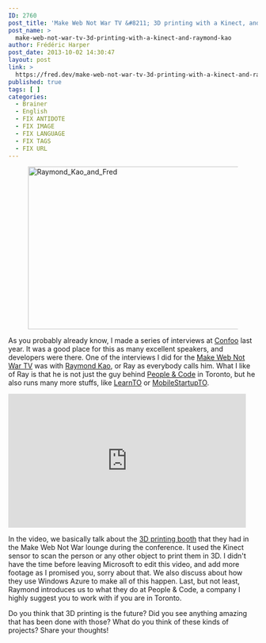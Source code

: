 ```yaml
---
ID: 2760
post_title: 'Make Web Not War TV &#8211; 3D printing with a Kinect, and Raymond Kao'
post_name: >
  make-web-not-war-tv-3d-printing-with-a-kinect-and-raymond-kao
author: Frédéric Harper
post_date: 2013-10-02 14:30:47
layout: post
link: >
  https://fred.dev/make-web-not-war-tv-3d-printing-with-a-kinect-and-raymond-kao/
published: true
tags: [ ]
categories:
  - Brainer
  - English
  - FIX ANTIDOTE
  - FIX IMAGE
  - FIX LANGUAGE
  - FIX TAGS
  - FIX URL
---
```

<figure><img alt="Raymond_Kao_and_Fred" src="http://fred.dev/wp-content/uploads/2013/10/Raymond_Kao_and_Fred.jpg" width="600" height="328"/></figure><p>As you probably already know, I made a series of interviews at <a href="https://confoo.ca/en" target="_blank" rel="noopener noreferrer">Confoo</a> last year. It was a good place for this as many excellent speakers, and developers were there. One of the interviews I did for the <a title="Make Web Not War TV – An unfinished project" href="https://fred.dev/make-web-not-war-tv-an-unfinished-project/">Make Web Not War TV</a> was with <a href="https://twitter.com/raykao" target="_blank" rel="noopener noreferrer">Raymond Kao</a>, or Ray as everybody calls him. What I like of Ray is that he is not just the guy behind <a href="https://peopleandcode.com/" target="_blank" rel="noopener noreferrer">People &amp; Code</a> in Toronto, but he also runs many more stuffs, like <a href="https://learntoronto.org/" target="_blank" rel="noopener noreferrer">LearnTO</a> or <a href="https://www.meetup.com/Mobile-Startup-TO/" target="_blank" rel="noopener noreferrer">MobileStartupTO</a>.</p><div class="embed video YouTube"><iframe width="480" height="270" src="https://www.youtube.com/embed/iLyhVVPM79Q?feature=oembed" frameborder="0" allowfullscreen></iframe></div><p>In the video, we basically talk about the <a href="https://www.draftprint3d.com/" target="_blank" rel="noopener noreferrer">3D printing booth</a> that they had in the Make Web Not War lounge during the conference. It used the Kinect sensor to scan the person or any other object to print them in 3D. I didn't have the time before leaving Microsoft to edit this video, and add more footage as I promised you, sorry about that. We also discuss about how they use Windows Azure to make all of this happen. Last, but not least, Raymond introduces us to what they do at People &amp; Code, a company I highly suggest you to work with if you are in Toronto.</p><p>Do you think that 3D printing is the future? Did you see anything amazing that has been done with those? What do you think of these kinds of projects? Share your thoughts!</p> 